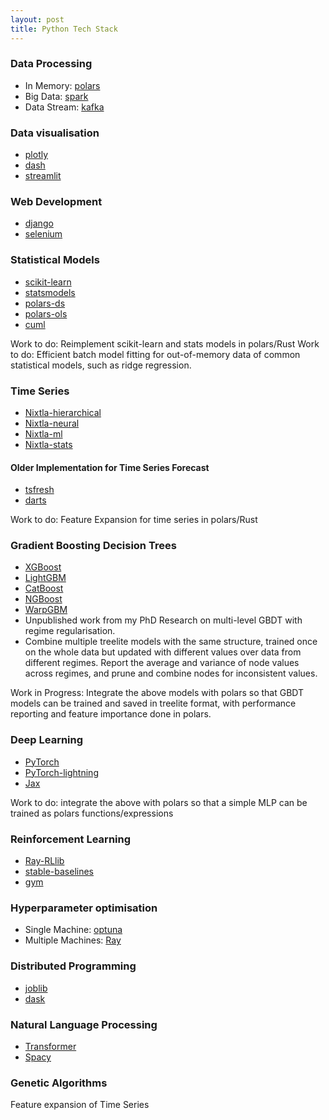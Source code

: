 ```yaml
---
layout: post
title: Python Tech Stack
---
```




### Data Processing 
  - In Memory: [polars](https://github.com/pola-rs/polars)
  - Big Data: [spark](https://github.com/apache/spark)
  - Data Stream: [kafka](https://kafka.apache.org/)

### Data visualisation
  - [plotly](https://github.com/plotly/plotly.py)
  - [dash](https://github.com/plotly/dash)
  - [streamlit](https://github.com/streamlit/streamlit)
   
### Web Development 
  - [django](https://github.com/django/django)
  - [selenium](https://github.com/SeleniumHQ/selenium)

### Statistical Models 
  - [scikit-learn](https://github.com/scikit-learn/scikit-learn)
  - [statsmodels](https://github.com/statsmodels/statsmodels)
  - [polars-ds](https://github.com/abstractqqq/polars_ds_extension)
  - [polars-ols](https://github.com/azmyrajab/polars_ols)
  - [cuml](https://github.com/rapidsai/cuml)

Work to do: Reimplement scikit-learn and stats models in polars/Rust 
Work to do: Efficient batch model fitting for out-of-memory data of common statistical models, such as ridge regression. 


### Time Series 
  - [Nixtla-hierarchical](https://github.com/Nixtla/hierarchicalforecast)
  - [Nixtla-neural](https://github.com/Nixtla/neuralforecast)
  - [Nixtla-ml](https://github.com/Nixtla/mlforecast)
  - [Nixtla-stats](https://github.com/Nixtla/statsforecast)

#### Older Implementation for Time Series Forecast 
  - [tsfresh](https://github.com/blue-yonder/tsfresh)
  - [darts](https://github.com/unit8co/darts)

Work to do: Feature Expansion for time series in polars/Rust 


### Gradient Boosting Decision Trees
  - [XGBoost](https://github.com/dmlc/xgboost)
  - [LightGBM](https://github.com/microsoft/LightGBM)
  - [CatBoost](https://github.com/catboost/catboost)
  - [NGBoost](https://github.com/stanfordmlgroup/ngboost)
  - [WarpGBM](https://github.com/ThomasWong2022/warpgbm)
  - Unpublished work from my PhD Research on multi-level GBDT with regime regularisation.
  - Combine multiple treelite models with the same structure, trained once on the whole data but updated with different values over data from different regimes. Report the average and variance of node values across regimes, and prune and combine nodes for inconsistent values. 

Work in Progress: Integrate the above models with polars so that GBDT models can be trained and saved in treelite format, with performance reporting and feature importance done in polars. 



### Deep Learning 
  - [PyTorch](https://github.com/pytorch/pytorch)
  - [PyTorch-lightning](https://github.com/Lightning-AI/pytorch-lightning)
  - [Jax](https://github.com/jax-ml/jax)

Work to do: integrate the above with polars so that a simple MLP can be trained as polars functions/expressions 

### Reinforcement Learning 
  - [Ray-RLlib](https://docs.ray.io/en/latest/rllib/index.html)
  - [stable-baselines](https://github.com/DLR-RM/stable-baselines3)
  - [gym](https://github.com/openai/gym)

### Hyperparameter optimisation 
  - Single Machine: [optuna](https://github.com/optuna/optuna)
  - Multiple Machines: [Ray](https://docs.ray.io/en/latest/tune/index.html)

### Distributed Programming 
  - [joblib](https://github.com/joblib/joblib)
  - [dask](https://github.com/dask/dask)

### Natural Language Processing 
  - [Transformer](https://github.com/huggingface/transformers)
  - [Spacy](https://github.com/explosion/spaCy)

### Genetic Algorithms 

Feature expansion of Time Series 
